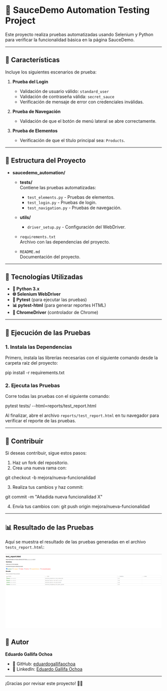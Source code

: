 # 🚀 SauceDemo Automation Testing Project

Este proyecto realiza pruebas automatizadas usando Selenium y Python para verificar la funcionalidad básica en la página SauceDemo.

---

## 📝 Características

Incluye los siguientes escenarios de prueba:

1. **Prueba del Login**
   - Validación de usuario válido: `standard_user`
   - Validación de contraseña válida: `secret_sauce`
   - Verificación de mensaje de error con credenciales inválidas.

2. **Prueba de Navegación**
   - Validación de que el botón de menú lateral se abre correctamente.

3. **Prueba de Elementos**
   - Verificación de que el título principal sea: `Products`.

---
## 📁 Estructura del Proyecto

- **saucedemo_automation/**
  - **tests/**  
    Contiene las pruebas automatizadas:
    - `test_elements.py` - Pruebas de elementos.  
    - `test_login.py` - Pruebas de login.  
    - `test_navigation.py` - Pruebas de navegación.  

  - **utils/**  
    - `driver_setup.py` - Configuración del WebDriver.  

  - `requirements.txt`  
    Archivo con las dependencias del proyecto.  

  - `README.md`  
    Documentación del proyecto.
---

## 🔧 Tecnologías Utilizadas

- **🐍 Python 3.x**
- **🌐 Selenium WebDriver**
- **🧪 Pytest** (para ejecutar las pruebas)
- **📊 pytest-html** (para generar reportes HTML)
- **📝 ChromeDriver** (controlador de Chrome)

---

## 🚦 Ejecución de las Pruebas

### 1. Instala las Dependencias

Primero, instala las librerías necesarias con el siguiente comando desde la carpeta raíz del proyecto:

pip install -r requirements.txt

### 2. Ejecuta las Pruebas

Corre todas las pruebas con el siguiente comando:

pytest tests/ --html=reports/test_report.html

Al finalizar, abre el archivo `reports/test_report.html` en tu navegador para verificar el reporte de las pruebas.

---

## 🤝 Contribuir

Si deseas contribuir, sigue estos pasos:

1. Haz un fork del repositorio.
2. Crea una nueva rama con:

git checkout -b mejora/nueva-funcionalidad

3. Realiza tus cambios y haz commit:

git commit -m "Añadida nueva funcionalidad X"


4. Envía tus cambios con:
git push origin mejora/nueva-funcionalidad

---

## 📊 Resultado de las Pruebas

Aquí se muestra el resultado de las pruebas generadas en el archivo `tests_report.html`:

![Resultado de las pruebas](images/captura1.png)


## 👤 Autor

**Eduardo Gallifa Ochoa**

- 🐙 GitHub: [eduardogallifaochoa](https://github.com/eduardogallifaochoa)
- 💼 LinkedIn: [Eduardo Gallifa Ochoa](https://www.linkedin.com/in/eduardogallifaochoa)

---

¡Gracias por revisar este proyecto! 🧪✨
